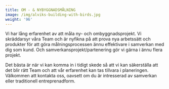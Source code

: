 ```yaml
---
title: OM - & NYBYGGNADSMÅLNING
image: /img/alviks-building-with-birds.jpg
weight: '96'
---
```

Vi har lång erfarenhet av att måla ny- och ombyggnadsprojekt. Vi skräddarsyr våra Team och är nyfikna på att prova nya arbetssätt och produkter för att göra målningsprocessen ännu effektivare i samverkan med dig som kund. Och samverkansprojekt/partenering gör vi gärna i ännu flera projekt.

Det bästa är när vi kan komma in i tidigt skede så att vi kan säkerställa att det blir rätt Team och att vår erfarenhet kan tas tillvara i planeringen. Välkommen att kontakta oss, oavsett om du är intresserad av samverkan eller traditionell entreprenadform.
